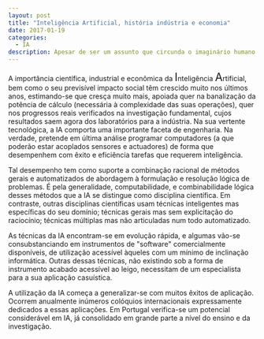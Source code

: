 ```yaml
---
layout: post
title: "Inteligência Artificial, história indústria e economia"
date: 2017-01-19
categories:
  - IA
description: Apesar de ser um assunto que circunda o imaginário humano no último século, description: Apesar de ser um assunto que circunda o imaginário humano no último século, Inteligência Artificial ainda é um assunto pouco explorado em toda a suas facetas. Veremos aqui um pouco de como a IA teve sua parcela na prosperidade científica e econômica que vivemos nos dias atuais.
---
```


A importância científica, industrial e econômica da <span style="font-size: 1.6em;">I</span>nteligência <span style="font-size: 1.6em;">A</span>rtificial, bem como o seu previsível impacto social têm crescido muito nos últimos anos, estimando-se que cresça muito mais, apoiada quer na banalização da potência de cálculo (necessária à complexidade das suas operações), quer nos progressos reais verificados na investigação fundamental, cujos resultados saem agora dos laboratórios para a indústria. Na sua vertente tecnológica, a IA comporta uma importante faceta de engenharia. Na verdade, pretende em última análise programar computadores (a que poderão estar acoplados sensores e actuadores) de forma que desempenhem com êxito e eficiência tarefas que requerem inteligência.

Tal desempenho tem como suporte a combinação racional de métodos gerais e automatizados de abordagem à formulação e resolução lógica de problemas. É pela generalidade, computabilidade, e combinabilidade lógica desses métodos que a IA se distingue como disciplina científica. Em contraste, outras disciplinas científicas usam técnicas inteligentes mas específicas do seu domínio; técnicas gerais mas sem explicitação do raciocínio; técnicas múltiplas mas não articuladas num todo automatizado.

As técnicas da IA encontram-se em evolução rápida, e algumas vão-se consubstanciando em instrumentos de "software" comercialmente disponíveis, de utilização acessível àqueles com um mínimo de inclinação informática. Outras dessas técnicas, não existindo sob a forma de instrumento acabado acessível ao leigo, necessitam de um especialista para a sua aplicação casuística.

A utilização da IA começa a generalizar-se com muitos êxitos de aplicação. Ocorrem anualmente inúmeros colóquios internacionais expressamente dedicados a essas aplicações. Em Portugal verifica-se um potencial considerável em IA, já consolidado em grande parte a nível do ensino e da investigação.
